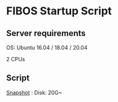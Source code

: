 # FIBOS Startup Script

## Server requirements

OS: Ubuntu 16.04 / 18.04 / 20.04

2 CPUs

## Script

[Snapshot](https://github.com/fibos123/Fibos-Startup-Script/blob/master/k8s-snapshot.sh) : Disk: 20G~

<!--
[Full](https://github.com/fibos123/Fibos-Startup-Script/blob/master/full.sh) : Disk: 80G~
